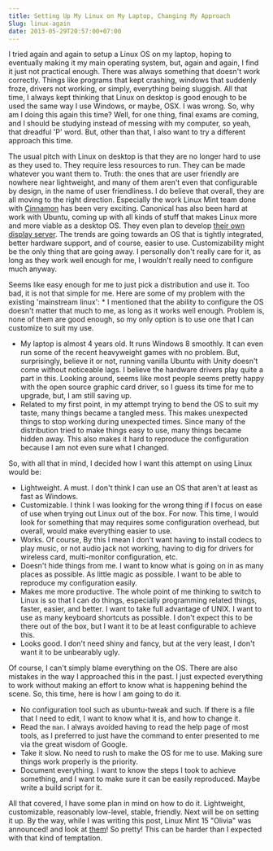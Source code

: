 ```yaml
---
title: Setting Up My Linux on My Laptop, Changing My Approach
Slug: linux-again
date: 2013-05-29T20:57:00+07:00
---
```



I tried again and again to setup a Linux OS on my laptop, hoping to eventually making it my main operating system, but, again and again, I find it just not practical enough. There was always something that doesn't work correctly. Things like programs that kept crashing, windows that suddenly froze, drivers not working, or simply, everything being sluggish. All that time, I always kept thinking that Linux on desktop is good enough to be used the same way I use Windows, or maybe, OSX. I was wrong. So, why am I doing this again this time? Well, for one thing, final exams are coming, and I should be studying instead of messing with my computer, so yeah, that dreadful 'P' word. But, other than that, I also want to try a different approach this time.

The usual pitch with Linux on desktop is that they are no longer hard to use as they used to. They require less resources to run. They can be made whatever you want them to. Truth: the ones that are user friendly are nowhere near lightweight, and many of them aren't even that configurable by design, in the name of user friendliness. I do believe that overall, they are all moving to the right direction. Especially the work Linux Mint team done with [Cinnamon][cin] has been very exciting. Canonical has also been hard at work with Ubuntu, coming up with all kinds of stuff that makes Linux more and more viable as a desktop OS. They even plan to develop [their own display server][mir]. The trends are going towards an OS that is tightly integrated, better hardware support, and of course, easier to use. Customizability might be the only thing that are going away. I personally don't really care for it, as long as they work well enough for me, I wouldn't really need to configure much anyway.

Seems like easy enough for me to just pick a distribution and use it. Too bad, it is not that simple for me. Here are some of my problem with the existing 'mainstream linux': * I mentioned that the ability to configure the OS doesn't matter that much to me, as long as it works well enough. Problem is, none of them are good enough, so my only option is to use one that I can customize to suit my use.
* My laptop is almost 4 years old. It runs Windows 8 smoothly. It can even run some of the recent heavyweight games with no problem. But, surprisingly,  believe it or not, running vanilla Ubuntu with Unity doesn't come without noticeable lags. I believe the hardware drivers play quite a part in this. Looking around, seems like most people seems pretty happy with the open source graphic card driver, so I guess its time for me to upgrade, but, I am still saving up.
* Related to my first point, in my attempt trying to bend the OS to suit my taste, many things became a tangled mess. This makes unexpected things to stop working during unexpected times. Since many of the distribution tried to make things easy to use, many things became hidden away. This also makes it hard to reproduce the configuration because I am not even sure what I changed.

So, with all that in mind, I decided how I want this attempt on using Linux would be:
* Lightweight. A must. I don't think I can use an OS that aren't at least as fast as Windows.
* Customizable. I think I was looking for the wrong thing if I focus on ease of use when trying out Linux out of the box. For now. This time, I would look for something that may requires some configuration overhead, but overall, would make everything easier to use.
* Works. Of course, By this I mean I don't want having to install codecs to play music, or not audio jack not working, having to dig for drivers for wireless card, multi-monitor configuration, etc.
* Doesn't hide things from me. I want to know what is going on in as many places as possible. As little magic as possible. I want to be able to reproduce my configuration easily.
* Makes me more productive. The whole point of me thinking to switch to Linux is so that I can do things, especially programming related things, faster, easier, and better. I want to take full advantage of UNIX. I want to use as many keyboard shortcuts as possible. I don't expect this to be there out of the box, but I want it to be at least configurable to achieve this.
* Looks good. I don't need shiny and fancy, but at the very least, I don't want it to be unbearably ugly.

Of course, I can't simply blame everything on the OS. There are also mistakes in the way I approached this in the past. I just expected everything to work without making an effort to know what is happening behind the scene. So, this time, here is how I am going to do it.
* No configuration tool such as ubuntu-tweak and such. If there is a file that I need to edit, I want to know what it is, and how to change it.
* Read the `man`. I always avoided having to read the help page of most tools, as I preferred to just have the command to enter presented to me via the great wisdom of Google.
* Take it slow. No need to rush to make the OS for me to use. Making sure things work properly is the priority.
* Document everything. I want to know the steps I took to achieve something, and I want to make sure it can be easily reproduced. Maybe write a build script for it.

All that covered, I have some plan in mind on how to do it. Lightweight, customizable, reasonably low-level, stable, friendly. Next will be on setting it up. By the way, while I was writing this post, Linux Mint 15 "Olivia" was announced! and look at [them][olivia]! So pretty! This can be harder than I expected with that kind of temptation.

[cin]: http://cinnamon.linuxmint.com
[mir]: http://www.omgubuntu.co.uk/2013/03/canonical-announce-custom-display-server-mir-not-wayland-not-x
[olivia]: http://www.linuxmint.com/rel_olivia_whatsnew.php
